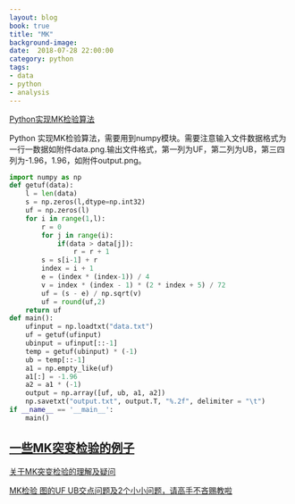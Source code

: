 ```yaml
---
layout: blog
book: true
title: "MK"
background-image:
date:  2018-07-28 22:00:00
category: python
tags:
- data
- python
- analysis
---
```


[Python实现MK检验算法](http://bbs.06climate.com/forum.php?mod=viewthread&tid=67298)

Python 实现MK检验算法，需要用到numpy模块。需要注意输入文件数据格式为一行一数据如附件data.png.输出文件格式，第一列为UF，第二列为UB，第三四列为-1.96，1.96，如附件output.png。

```python
import numpy as np
def getuf(data):
    l = len(data)
    s = np.zeros(l,dtype=np.int32)
    uf = np.zeros(l)
    for i in range(1,l):
        r = 0
        for j in range(i):
            if(data > data[j]):
                r = r + 1
        s = s[i-1] + r
        index = i + 1
        e = (index * (index-1)) / 4
        v = index * (index - 1) * (2 * index + 5) / 72
        uf = (s - e) / np.sqrt(v)
        uf = round(uf,2)
    return uf
def main():
    ufinput = np.loadtxt("data.txt")
    uf = getuf(ufinput)
    ubinput = ufinput[::-1]
    temp = getuf(ubinput) * (-1)
    ub = temp[::-1]
    a1 = np.empty_like(uf)
    a1[:] = -1.96
    a2 = a1 * (-1)
    output = np.array([uf, ub, a1, a2])
    np.savetxt("output.txt", output.T, "%.2f", delimiter = "\t")
if __name__ == '__main__':
    main()
```


## [一些MK突变检验的例子](http://bbs.06climate.com/forum.php?mod=viewthread&tid=35802&extra=&page=1)

   [关于MK突变检验的理解及疑问 ](http://bbs.06climate.com/forum.php?mod=viewthread&tid=49601&extra=&page=1)

   [MK检验 图的UF UB交点问题及2个小小问题，请高手不吝赐教啦](http://muchong.com/html/201412/8306531.html)
